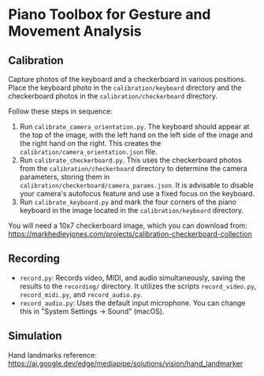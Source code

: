 # Piano Toolbox for Gesture and Movement Analysis


## Calibration

Capture photos of the keyboard and a checkerboard in various positions. Place the keyboard photo in the `calibration/keyboard` directory and the checkerboard photos in the `calibration/checkerboard` directory.

Follow these steps in sequence:
1. Run `calibrate_camera_orientation.py`. The keyboard should appear at the top of the image, with the left hand on the left side of the image and the right hand on the right. This creates the `calibration/camera_orientation.json` file.
2. Run `calibrate_checkerboard.py`. This uses the checkerboard photos from the `calibration/checkerboard` directory to determine the camera parameters, storing them in `calibration/checkerboard/camera_params.json`. It is advisable to disable your camera's autofocus feature and use a fixed focus on the keyboard.
3. Run `calibrate_keyboard.py` and mark the four corners of the piano keyboard in the image located in the `calibration/keyboard` directory.

You will need a 10x7 checkerboard image, which you can download from: https://markhedleyjones.com/projects/calibration-checkerboard-collection


## Recording

- `record.py`: Records video, MIDI, and audio simultaneously, saving the results to the `recording/` directory. It utilizes the scripts `record_video.py`, `record_midi.py`, and `record_audio.py`.
- `record_audio.py`: Uses the default input microphone. You can change this in "System Settings -> Sound" (macOS).


## Simulation

Hand landmarks reference: https://ai.google.dev/edge/mediapipe/solutions/vision/hand_landmarker




